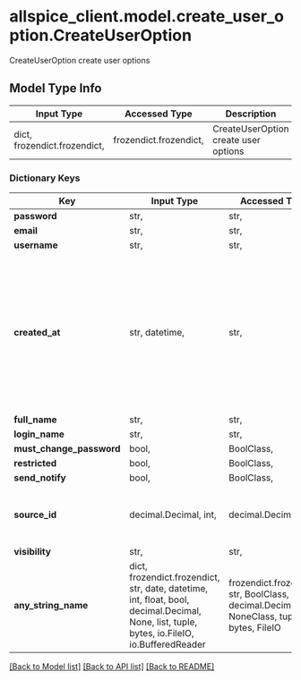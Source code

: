 # allspice_client.model.create_user_option.CreateUserOption

CreateUserOption create user options

## Model Type Info
Input Type | Accessed Type | Description | Notes
------------ | ------------- | ------------- | -------------
dict, frozendict.frozendict,  | frozendict.frozendict,  | CreateUserOption create user options | 

### Dictionary Keys
Key | Input Type | Accessed Type | Description | Notes
------------ | ------------- | ------------- | ------------- | -------------
**password** | str,  | str,  |  | 
**email** | str,  | str,  |  | 
**username** | str,  | str,  |  | 
**created_at** | str, datetime,  | str,  | For explicitly setting the user creation timestamp. Useful when users are migrated from other systems. When omitted, the user&#x27;s creation timestamp will be set to \&quot;now\&quot;. | [optional] value must conform to RFC-3339 date-time
**full_name** | str,  | str,  |  | [optional] 
**login_name** | str,  | str,  |  | [optional] 
**must_change_password** | bool,  | BoolClass,  |  | [optional] 
**restricted** | bool,  | BoolClass,  |  | [optional] 
**send_notify** | bool,  | BoolClass,  |  | [optional] 
**source_id** | decimal.Decimal, int,  | decimal.Decimal,  |  | [optional] value must be a 64 bit integer
**visibility** | str,  | str,  |  | [optional] 
**any_string_name** | dict, frozendict.frozendict, str, date, datetime, int, float, bool, decimal.Decimal, None, list, tuple, bytes, io.FileIO, io.BufferedReader | frozendict.frozendict, str, BoolClass, decimal.Decimal, NoneClass, tuple, bytes, FileIO | any string name can be used but the value must be the correct type | [optional]

[[Back to Model list]](../../README.md#documentation-for-models) [[Back to API list]](../../README.md#documentation-for-api-endpoints) [[Back to README]](../../README.md)

